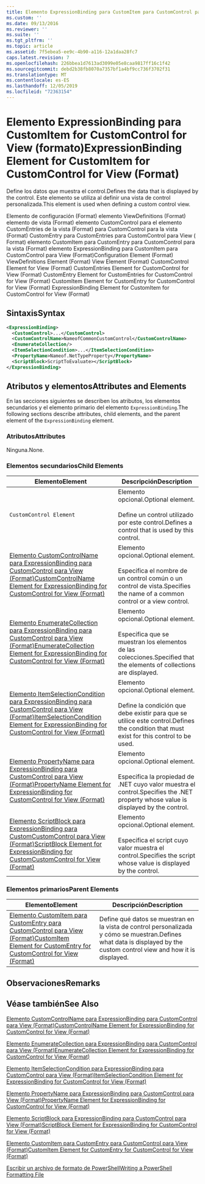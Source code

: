 ```yaml
---
title: Elemento ExpressionBinding para CustomItem para CustomControl para View (Format) | Microsoft Docs
ms.custom: ''
ms.date: 09/13/2016
ms.reviewer: ''
ms.suite: ''
ms.tgt_pltfrm: ''
ms.topic: article
ms.assetid: 7f5ebea5-ee9c-4b90-a116-12a1daa28fc7
caps.latest.revision: 7
ms.openlocfilehash: 226bbea1d7613ad3099e05e8caa9817ff16c1f42
ms.sourcegitcommit: debd2b38fb8070a7357bf1a4bf9cc736f3702f31
ms.translationtype: MT
ms.contentlocale: es-ES
ms.lasthandoff: 12/05/2019
ms.locfileid: "72363154"
---
```

# <a name="expressionbinding-element-for-customitem-for-customcontrol-for-view-format"></a><span data-ttu-id="15563-102">Elemento ExpressionBinding para CustomItem for CustomControl for View (formato)</span><span class="sxs-lookup"><span data-stu-id="15563-102">ExpressionBinding Element for CustomItem for CustomControl for View (Format)</span></span>

<span data-ttu-id="15563-103">Define los datos que muestra el control.</span><span class="sxs-lookup"><span data-stu-id="15563-103">Defines the data that is displayed by the control.</span></span> <span data-ttu-id="15563-104">Este elemento se utiliza al definir una vista de control personalizada.</span><span class="sxs-lookup"><span data-stu-id="15563-104">This element is used when defining a custom control view.</span></span>

<span data-ttu-id="15563-105">Elemento de configuración (Format) elemento ViewDefinitions (Format) elemento de vista (Format) elemento CustomControl para el elemento CustomEntries de la vista (Format) para CustomControl para la vista (Format) CustomEntry para CustomEntries para CustomControl para View ( Format) elemento CustomItem para CustomEntry para CustomControl para la vista (Format) elemento ExpressionBinding para CustomItem para CustomControl para View (Format)</span><span class="sxs-lookup"><span data-stu-id="15563-105">Configuration Element (Format) ViewDefinitions Element (Format) View Element (Format) CustomControl Element for View (Format) CustomEntries Element for CustomControl for View (Format) CustomEntry Element for CustomEntries for CustomControl for View (Format) CustomItem Element for CustomEntry for CustomControl for View (Format) ExpressionBinding Element for CustomItem for CustomControl for View (Format)</span></span>

## <a name="syntax"></a><span data-ttu-id="15563-106">Sintaxis</span><span class="sxs-lookup"><span data-stu-id="15563-106">Syntax</span></span>

```xml
<ExpressionBinding>
  <CustomControl>...</CustomControl>
  <CustomControlName>NameofCommonCustomControl</CustomControlName>
  <EnumerateCollection/>
  <ItemSelectionCondition>...</ItemSelectionCondition>
  <PropertyName>Nameof.NetTypeProperty</PropertyName>
  <ScriptBlock>ScriptToEvaluate></ScriptBlock>
</ExpressionBinding>
```

## <a name="attributes-and-elements"></a><span data-ttu-id="15563-107">Atributos y elementos</span><span class="sxs-lookup"><span data-stu-id="15563-107">Attributes and Elements</span></span>

<span data-ttu-id="15563-108">En las secciones siguientes se describen los atributos, los elementos secundarios y el elemento primario del elemento `ExpressionBinding`.</span><span class="sxs-lookup"><span data-stu-id="15563-108">The following sections describe attributes, child elements, and the parent element of the `ExpressionBinding` element.</span></span>

### <a name="attributes"></a><span data-ttu-id="15563-109">Atributos</span><span class="sxs-lookup"><span data-stu-id="15563-109">Attributes</span></span>

<span data-ttu-id="15563-110">Ninguna.</span><span class="sxs-lookup"><span data-stu-id="15563-110">None.</span></span>

### <a name="child-elements"></a><span data-ttu-id="15563-111">Elementos secundarios</span><span class="sxs-lookup"><span data-stu-id="15563-111">Child Elements</span></span>

|<span data-ttu-id="15563-112">Elemento</span><span class="sxs-lookup"><span data-stu-id="15563-112">Element</span></span>|<span data-ttu-id="15563-113">Descripción</span><span class="sxs-lookup"><span data-stu-id="15563-113">Description</span></span>|
|-------------|-----------------|
|`CustomControl Element`|<span data-ttu-id="15563-114">Elemento opcional.</span><span class="sxs-lookup"><span data-stu-id="15563-114">Optional element.</span></span><br /><br /> <span data-ttu-id="15563-115">Define un control utilizado por este control.</span><span class="sxs-lookup"><span data-stu-id="15563-115">Defines a control that is used by this control.</span></span>|
|[<span data-ttu-id="15563-116">Elemento CustomControlName para ExpressionBinding para CustomControl para View (Format)</span><span class="sxs-lookup"><span data-stu-id="15563-116">CustomControlName Element for ExpressionBinding for CustomControl for View (Format)</span></span>](./customcontrolname-element-for-expressionbinding-for-customcontrol-for-view-format.md)|<span data-ttu-id="15563-117">Elemento opcional.</span><span class="sxs-lookup"><span data-stu-id="15563-117">Optional element.</span></span><br /><br /> <span data-ttu-id="15563-118">Especifica el nombre de un control común o un control de vista.</span><span class="sxs-lookup"><span data-stu-id="15563-118">Specifies the name of a common control or a view control.</span></span>|
|[<span data-ttu-id="15563-119">Elemento EnumerateCollection para ExpressionBinding para CustomControl para View (Format)</span><span class="sxs-lookup"><span data-stu-id="15563-119">EnumerateCollection Element for ExpressionBinding for CustomControl for View (Format)</span></span>](./enumeratecollection-element-for-expressionbinding-for-customcontrol-for-view-format.md)|<span data-ttu-id="15563-120">Elemento opcional.</span><span class="sxs-lookup"><span data-stu-id="15563-120">Optional element.</span></span><br /><br /> <span data-ttu-id="15563-121">Especifica que se muestran los elementos de las colecciones.</span><span class="sxs-lookup"><span data-stu-id="15563-121">Specified that the elements of collections are displayed.</span></span>|
|[<span data-ttu-id="15563-122">Elemento ItemSelectionCondition para ExpressionBinding para CustomControl para View (Format)</span><span class="sxs-lookup"><span data-stu-id="15563-122">ItemSelectionCondition Element for ExpressionBinding for CustomControl for View (Format)</span></span>](./itemselectioncondition-element-for-expressionbinding-for-customcontrol-format.md)|<span data-ttu-id="15563-123">Elemento opcional.</span><span class="sxs-lookup"><span data-stu-id="15563-123">Optional element.</span></span><br /><br /> <span data-ttu-id="15563-124">Define la condición que debe existir para que se utilice este control.</span><span class="sxs-lookup"><span data-stu-id="15563-124">Defines the condition that must exist for this control to be used.</span></span>|
|[<span data-ttu-id="15563-125">Elemento PropertyName para ExpressionBinding para CustomControl para View (Format)</span><span class="sxs-lookup"><span data-stu-id="15563-125">PropertyName Element for ExpressionBinding for CustomControl for View (Format)</span></span>](./propertyname-element-for-expressionbinding-for-customcontrol-for-view-format.md)|<span data-ttu-id="15563-126">Elemento opcional.</span><span class="sxs-lookup"><span data-stu-id="15563-126">Optional element.</span></span><br /><br /> <span data-ttu-id="15563-127">Especifica la propiedad de .NET cuyo valor muestra el control.</span><span class="sxs-lookup"><span data-stu-id="15563-127">Specifies the .NET property whose value is displayed by the control.</span></span>|
|[<span data-ttu-id="15563-128">Elemento ScriptBlock para ExpressionBinding para CustomCustomControl para View (Format)</span><span class="sxs-lookup"><span data-stu-id="15563-128">ScriptBlock Element for ExpressionBinding for CustomCustomControl for View (Format)</span></span>](./scriptblock-element-for-expressionbinding-for-customcontrol-for-view-format.md)|<span data-ttu-id="15563-129">Elemento opcional.</span><span class="sxs-lookup"><span data-stu-id="15563-129">Optional element.</span></span><br /><br /> <span data-ttu-id="15563-130">Especifica el script cuyo valor muestra el control.</span><span class="sxs-lookup"><span data-stu-id="15563-130">Specifies the script whose value is displayed by the control.</span></span>|

### <a name="parent-elements"></a><span data-ttu-id="15563-131">Elementos primarios</span><span class="sxs-lookup"><span data-stu-id="15563-131">Parent Elements</span></span>

|<span data-ttu-id="15563-132">Elemento</span><span class="sxs-lookup"><span data-stu-id="15563-132">Element</span></span>|<span data-ttu-id="15563-133">Descripción</span><span class="sxs-lookup"><span data-stu-id="15563-133">Description</span></span>|
|-------------|-----------------|
|[<span data-ttu-id="15563-134">Elemento CustomItem para CustomEntry para CustomControl para View (Format)</span><span class="sxs-lookup"><span data-stu-id="15563-134">CustomItem Element for CustomEntry for CustomControl for View (Format)</span></span>](./customitem-element-for-customentry-for-customcontrol-for-view-format.md)|<span data-ttu-id="15563-135">Define qué datos se muestran en la vista de control personalizada y cómo se muestran.</span><span class="sxs-lookup"><span data-stu-id="15563-135">Defines what data is displayed by the custom control view and how it is displayed.</span></span>|

## <a name="remarks"></a><span data-ttu-id="15563-136">Observaciones</span><span class="sxs-lookup"><span data-stu-id="15563-136">Remarks</span></span>

## <a name="see-also"></a><span data-ttu-id="15563-137">Véase también</span><span class="sxs-lookup"><span data-stu-id="15563-137">See Also</span></span>

[<span data-ttu-id="15563-138">Elemento CustomControlName para ExpressionBinding para CustomControl para View (Format)</span><span class="sxs-lookup"><span data-stu-id="15563-138">CustomControlName Element for ExpressionBinding for CustomControl for View (Format)</span></span>](./customcontrolname-element-for-expressionbinding-for-customcontrol-for-view-format.md)

[<span data-ttu-id="15563-139">Elemento EnumerateCollection para ExpressionBinding para CustomControl para View (Format)</span><span class="sxs-lookup"><span data-stu-id="15563-139">EnumerateCollection Element for ExpressionBinding for CustomControl for View (Format)</span></span>](./enumeratecollection-element-for-expressionbinding-for-customcontrol-for-view-format.md)

[<span data-ttu-id="15563-140">Elemento ItemSelectionCondition para ExpressionBinding para CustomControl para View (Format)</span><span class="sxs-lookup"><span data-stu-id="15563-140">ItemSelectionCondition Element for ExpressionBinding for CustomControl for View (Format)</span></span>](./itemselectioncondition-element-for-expressionbinding-for-customcontrol-format.md)

[<span data-ttu-id="15563-141">Elemento PropertyName para ExpressionBinding para CustomControl para View (Format)</span><span class="sxs-lookup"><span data-stu-id="15563-141">PropertyName Element for ExpressionBinding for CustomControl for View (Format)</span></span>](./propertyname-element-for-expressionbinding-for-customcontrol-for-view-format.md)

[<span data-ttu-id="15563-142">Elemento ScriptBlock para ExpressionBinding para CustomControl para View (Format)</span><span class="sxs-lookup"><span data-stu-id="15563-142">ScriptBlock Element for ExpressionBinding for CustomControl for View (Format)</span></span>](./scriptblock-element-for-expressionbinding-for-customcontrol-for-view-format.md)

[<span data-ttu-id="15563-143">Elemento CustomItem para CustomEntry para CustomControl para View (Format)</span><span class="sxs-lookup"><span data-stu-id="15563-143">CustomItem Element for CustomEntry for CustomControl for View (Format)</span></span>](./customitem-element-for-customentry-for-customcontrol-for-view-format.md)

[<span data-ttu-id="15563-144">Escribir un archivo de formato de PowerShell</span><span class="sxs-lookup"><span data-stu-id="15563-144">Writing a PowerShell Formatting File</span></span>](./writing-a-powershell-formatting-file.md)
